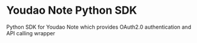 Youdao Note Python SDK
============

Python SDK for Youdao Note which provides OAuth2.0 authentication and API calling wrapper
